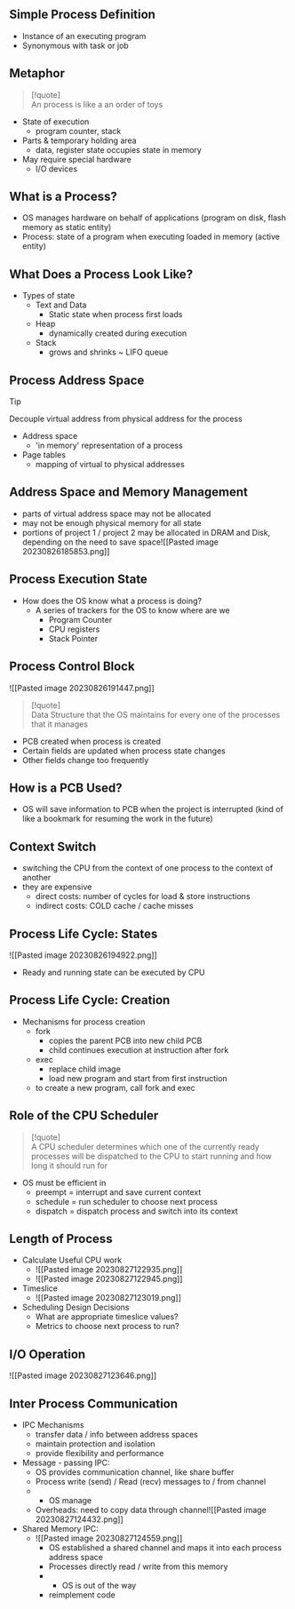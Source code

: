 ## Simple Process Definition

* Instance of an executing program
* Synonymous with task or job

## Metaphor

> [!quote]  
> An process is like a an order of toys

* State of execution
	* program counter, stack
* Parts & temporary holding area
	* data, register state occupies state in memory
* May require special hardware
	* I/O devices

## What is a Process?

* OS manages hardware on behalf of applications (program on disk, flash memory as static entity)
* Process: state of a program when executing loaded in memory (active entity)

## What Does a Process Look Like?

* Types of state
	* Text and Data
		* Static state when process first loads
	* Heap
		* dynamically created during execution
	* Stack
		* grows and shrinks ~ LIFO queue

## Process Address Space

> [!tip]  
> Decouple virtual address from physical address for the process

* Address space
	* 'in memory' representation of a process
* Page tables
	* mapping of virtual to physical addresses

## Address Space and Memory Management

* parts of virtual address space may not be allocated
* may not be enough physical memory for all state
* portions of project 1 / project 2 may be allocated in DRAM and Disk, depending on the need to save space![[Pasted image 20230826185853.png]]

## Process Execution State

* How does the OS know what a process is doing?
	* A series of trackers for the OS to know where are we
		* Program Counter
		* CPU registers
		* Stack Pointer

## Process Control Block

![[Pasted image 20230826191447.png]]

> [!quote]  
> Data Structure that the OS maintains for every one of the processes that it manages

* PCB created when process is created
* Certain fields are updated when process state changes
* Other fields change too frequently

## How is a PCB Used?

* OS will save information to PCB when the project is interrupted (kind of like a bookmark for resuming the work in the future)

## Context Switch

* switching the CPU from the context of one process to the context of another
* they are expensive
	* direct costs: number of cycles for load & store instructions
	* indirect costs: COLD cache / cache misses

## Process Life Cycle: States

![[Pasted image 20230826194922.png]]

* Ready and running state can be executed by CPU

## Process Life Cycle: Creation

* Mechanisms for process creation
	* fork
		* copies the parent PCB into new child PCB
		* child continues execution at instruction after fork
	* exec
		* replace child image
		* load new program and start from first instruction
	* to create a new program, call fork and exec

## Role of the CPU Scheduler

> [!quote]  
> A CPU scheduler determines which one of the currently ready processes will be dispatched to the CPU to start running and how long it should run for

* OS must be efficient in
	* preempt = interrupt and save current context
	* schedule = run scheduler to choose next process
	* dispatch = dispatch process and switch into its context

## Length of Process

* Calculate Useful CPU work
	* ![[Pasted image 20230827122935.png]]
	* ![[Pasted image 20230827122945.png]]
* Timeslice
	* ![[Pasted image 20230827123019.png]]
* Scheduling Design Decisions
	* What are appropriate timeslice values?
	* Metrics to choose next process to run?

## I/O Operation

![[Pasted image 20230827123646.png]]

## Inter Process Communication

* IPC Mechanisms
	* transfer data / info between address spaces
	* maintain protection and isolation
	* provide flexibility and performance
* Message - passing IPC:
	* OS provides communication channel, like share buffer
	* Process write (send) / Read (recv) messages to / from channel
	* * OS manage
	* Overheads: need to copy data through channel![[Pasted image 20230827124432.png]]
* Shared Memory IPC:
	* ![[Pasted image 20230827124559.png]]
		* OS established a shared channel and maps it into each process address space
		* Processes directly read / write from this memory
		* * OS is out of the way
		* reimplement code
